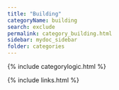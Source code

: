 ```yaml
---
title: "Building"
categoryName: building
search: exclude
permalink: category_building.html
sidebar: mydoc_sidebar
folder: categories
---
```

{% include categorylogic.html %}

{% include links.html %}
